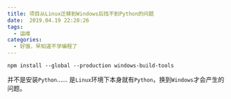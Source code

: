 ```yaml
---
title: 项目从Linux迁移到Windows后找不到Python的问题
date:  2019.04.19 22:28:26
tags:
  - 运维
categories:
  - 好饿，早知道不学编程了
---
```

~~~shell
npm install --global --production windows-build-tools
~~~

并不是安装`Python`……
是`Linux`环境下本身就有`Python`，换到`Windows`才会产生的问题。
